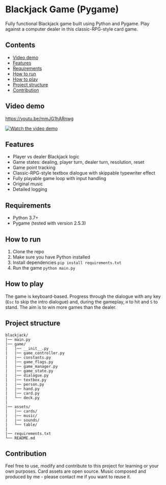 # Blackjack Game (Pygame)

Fully functional Blackjack game built using Python and Pygame. Play against a computer dealer in this classic-RPG-style card game.

## Contents
- [Video demo](#video-demo)
- [Features](#features)
- [Requirements](#requirements)
- [How to run](#how-to-run)
- [How to play](#how-to-play)
- [Project structure](#project-structure)
- [Contribution](#contribution)

## Video demo
https://youtu.be/mmJG1hARnwg

[![Watch the video demo](https://img.youtube.com/vi/mmJG1hARnwg/0.jpg)](https://www.youtube.com/mmJG1hARnwg)

## Features
- Player vs dealer Blackjack logic
- Game states: dealing, player turn, dealer turn, resolution, reset
- Game point tracking
- Classic-RPG-style textbox dialogue with skippable typewriter effect
- Fully playable game loop with input handling
- Original music
- Detailed logging

## Requirements
- Python 3.7+
- Pygame (tested with version 2.5.3)

## How to run
1. Clone the repo
2. Make sure you have Python installed
3. Install dependencies `pip install requirements.txt`
4. Run the game `python main.py`

## How to play
The game is keyboard-based. Progress through the dialogue with any key (`Esc` to skip the intro dialogue) and, during the gameplay, `H` to hit and `S` to stand. The aim is to win more games than the dealer.

## Project structure
```
blackjack/
|── main.py
|── game/
|   |── __init__.py
|   |── game_controller.py
|   |── constants.py
|   |── game_flags.py
|   |── game_manager.py
|   |── game_state.py
|   |── dialogue.py
|   |── textbox.py
|   |── person.py
|   |── hand.py
|   |── card.py
|   └── deck.py
|
|── assets/
|   |── cards/
|   |── music/
|   |── sounds/
|   └── table/
|
|── requirements.txt
└── README.md
```

## Contribution
Feel free to use, modify and contribute to this project for learning or your own purposes. Card assets are open source. Music composed and produced by me - please contact me if you want to reuse it.
